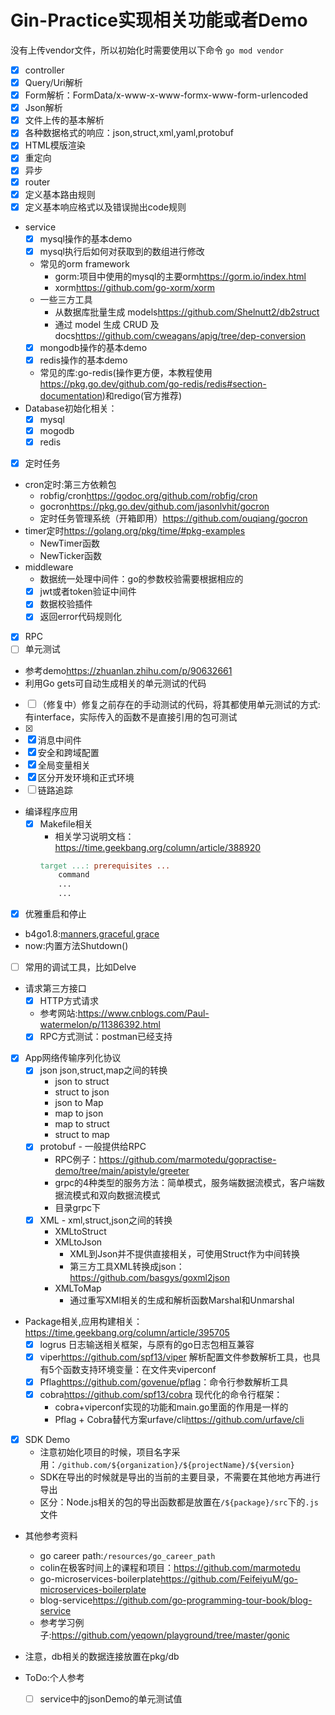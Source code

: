 # Gin-Practice实现相关功能或者Demo

没有上传vendor文件，所以初始化时需要使用以下命令
`go mod vendor`

* [x]  controller
  * [x]  Query/Uri解析
  * [x]  Form解析：FormData/x-www-x-www-formx-www-form-urlencoded
  * [x]  Json解析
  * [x]  文件上传的基本解析
  * [x]  各种数据格式的响应：json,struct,xml,yaml,protobuf
  * [x]  HTML模版渲染
  * [x]  重定向
  * [x]  异步
* [x]  router
  * [x]  定义基本路由规则
  * [x]  定义基本响应格式以及错误抛出code规则
* service
  * [x]  mysql操作的基本demo
    * [x]  mysql执行后如何对获取到的数组进行修改
    * 常见的orm framework
      * gorm:项目中使用的mysql的主要orm<https://gorm.io/index.html>
      * xorm<https://github.com/go-xorm/xorm>
    * 一些三方工具
      * 从数据库批量生成 models<https://github.com/Shelnutt2/db2struct>
      * 通过 model 生成 CRUD 及 docs<https://github.com/cweagans/apig/tree/dep-conversion>
  * [x]  mongodb操作的基本demo
  * [x]  redis操作的基本demo
    * 常见的库:go-redis(操作更方便，本教程使用<https://pkg.go.dev/github.com/go-redis/redis#section-documentation>)和redigo(官方推荐)
* Database初始化相关：
  * [x]  mysql
  * [x]  mogodb
  * [x]  redis
* [x]  定时任务
  * cron定时:第三方依赖包
    * robfig/cron<https://godoc.org/github.com/robfig/cron>
    * gocron<https://pkg.go.dev/github.com/jasonlvhit/gocron>
    * 定时任务管理系统（开箱即用）<https://github.com/ouqiang/gocron>
  * timer定时<https://golang.org/pkg/time/#pkg-examples>
    * NewTimer函数
    * NewTicker函数
* middleware
  * 数据统一处理中间件：go的参数校验需要根据相应的
  * [x]  jwt或者token验证中间件
  * [x]  数据校验插件
  * [x]  返回error代码规则化
* [x] RPC
* [ ]  单元测试
  * 参考demo<https://zhuanlan.zhihu.com/p/90632661>
  * 利用Go gets可自动生成相关的单元测试的代码
  * [ ] （修复中）修复之前存在的手动测试的代码，将其都使用单元测试的方式:有interface，实际传入的函数不是直接引用的包可测试
* [X]
* [x]  消息中间件
* [x]  安全和跨域配置
* [x]  全局变量相关
* [x]  区分开发环境和正式环境
* [ ]  链路追踪
* 编译程序应用
  * [x] Makefile相关
    * 相关学习说明文档：https://time.geekbang.org/column/article/388920
    ```makefile
    target ...: prerequisites ...
        command
        ...
        ...
    ```

* [x]  优雅重启和停止
  * b4go1.8:[manners](https://github.com/braintree/manners),[graceful](https://github.com/tylerstillwater/graceful),[grace](https://github.com/facebookarchive/grace)
  * now:内置方法Shutdown()
* [ ] 常用的调试工具，比如Delve
* 请求第三方接口
  * [x]  HTTP方式请求
    * 参考网站:<https://www.cnblogs.com/Paul-watermelon/p/11386392.html>
  * [x]  RPC方式测试：postman已经支持
* [x] App网络传输序列化协议
  * [x] json json,struct,map之间的转换
    * json to struct
    * struct to json
    * json to Map
    * map to json
    * map to struct
    * struct to map
  * [x] protobuf - 一般提供给RPC
    * RPC例子：https://github.com/marmotedu/gopractise-demo/tree/main/apistyle/greeter
    * grpc的4种类型的服务方法：简单模式，服务端数据流模式，客户端数据流模式和双向数据流模式
    * 目录grpc下
  * [x] XML - xml,struct,json之间的转换
    * XMLtoStruct
    * XMLtoJson
      * XML到Json并不提供直接相关，可使用Struct作为中间转换
      * 第三方工具XML转换成json：<https://github.com/basgys/goxml2json>
    * XMLToMap
      * 通过重写XMl相关的生成和解析函数Marshal和Unmarshal

* Package相关,应用构建相关：https://time.geekbang.org/column/article/395705
  * [x] logrus 日志输送相关框架，与原有的go日志包相互兼容
  * [x] viper<https://github.com/spf13/viper> 解析配置文件参数解析工具，也具有5个函数支持环境变量：在文件夹viperconf
  * [x] Pflag<https://github.com/govenue/pflag>：命令行参数解析工具
  * [x] cobra<https://github.com/spf13/cobra> 现代化的命令行框架：
    * cobra+viperconf实现的功能和main.go里面的作用是一样的
    * Pflag + Cobra替代方案urfave/cli<https://github.com/urfave/cli>
* [x] SDK Demo
  * 注意初始化项目的时候，项目名字采用：`/github.com/${organization}/${projectName}/${version}`
  * SDK在导出的时候就是导出的当前的主要目录，不需要在其他地方再进行导出
  * 区分：Node.js相关的包的导出函数都是放置在`/${package}/src`下的`.js`文件
* 其他参考资料
  * go career path:`/resources/go_career_path`
  * colin在极客时间上的课程和项目：<https://github.com/marmotedu>
  * go-microservices-boilerplate<https://github.com/FeifeiyuM/go-microservices-boilerplate>
  * blog-service<https://github.com/go-programming-tour-book/blog-service>
  * 参考学习例子:<https://github.com/yeqown/playground/tree/master/gonic>

* 注意，db相关的数据连接放置在pkg/db

* ToDo:个人参考
  * [ ] service中的jsonDemo的单元测试值